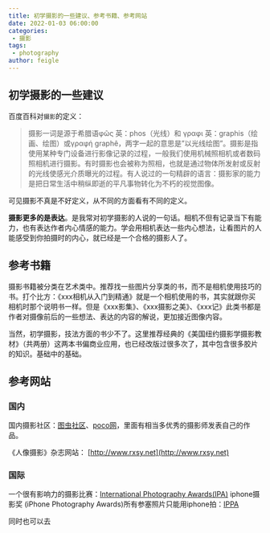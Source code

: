 ```yaml
---
title: 初学摄影的一些建议、参考书籍、参考网站
date: 2022-01-03 06:00:00
categories:
 - 摄影
tags:
 - photography
author: feigle
---
```


## 初学摄影的一些建议

百度百科对`摄影`的定义：

> 摄影一词是源于希腊语φῶς 英：phos（光线）和 γραφι 英：graphis（绘画、绘图）或γραφή graphê，两字一起的意思是”以光线绘图”。摄影是指使用某种专门设备进行影像记录的过程，一般我们使用机械照相机或者数码照相机进行摄影。有时摄影也会被称为照相，也就是通过物体所发射或反射的光线使感光介质曝光的过程。有人说过的一句精辟的语言：摄影家的能力是把日常生活中稍纵即逝的平凡事物转化为不朽的视觉图像。

可见摄影不真是不好定义，从不同的方面看有不同的定义。

**摄影更多的是表达**。是我常对初学摄影的人说的一句话。相机不但有记录当下有能力，也有表达作者内心情感的能力。学会用相机表达一些内心想法，让看图片的人能感受到你拍摄时的内心，就已经是一个合格的摄影人了。

## 参考书籍
摄影书籍被分类在艺术类中。推荐找一些图片分享类的书，而不是相机使用技巧的书。打个比方：《xxx相机从入门到精通》就是一个相机使用的书，其实就跟你买相机时那个说明书一样。但是《xxx影集》、《xxx摄影之美》、《xxx记》此类书都是作者对摄像前后的一些想法、表达的内容的解说，更加接近图像内容。

当然，初学摄影，技法方面的书少不了。这里推荐经典的《美国纽约摄影学摄影教材》（共两册）这两本书偏商业应用，也已经改版过很多次了，其中包含很多胶片的知识。基础中的基础。

## 参考网站
### 国内

国内摄影社区：[图虫社区](https://tuchong.com/community)、[poco网](https://photo.poco.cn/)，里面有相当多优秀的摄影师发表自己的作品。

《人像摄影》杂志网站： [http://www.rxsy.net](http://www.rxsy.net)

### 国际
一个很有影响力的摄影比赛：[International Photography Awards(IPA)](https://photoawards.com/winner)
iphone摄影奖 (iPhone Photography Awards)所有参塞照片只能用iphone拍：[IPPA](https://www.ippawards.com)


同时也可以去